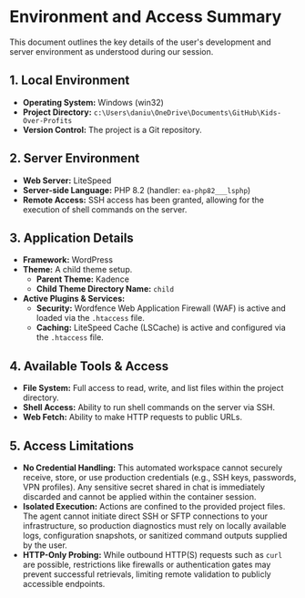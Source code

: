 # Environment and Access Summary

This document outlines the key details of the user's development and server environment as understood during our session.

## 1. Local Environment

*   **Operating System:** Windows (win32)
*   **Project Directory:** `c:\Users\daniu\OneDrive\Documents\GitHub\Kids-Over-Profits`
*   **Version Control:** The project is a Git repository.

## 2. Server Environment

*   **Web Server:** LiteSpeed
*   **Server-side Language:** PHP 8.2 (handler: `ea-php82___lsphp`)
*   **Remote Access:** SSH access has been granted, allowing for the execution of shell commands on the server.

## 3. Application Details

*   **Framework:** WordPress
*   **Theme:** A child theme setup.
    *   **Parent Theme:** Kadence
    *   **Child Theme Directory Name:** `child`
*   **Active Plugins & Services:**
    *   **Security:** Wordfence Web Application Firewall (WAF) is active and loaded via the `.htaccess` file.
    *   **Caching:** LiteSpeed Cache (LSCache) is active and configured via the `.htaccess` file.

## 4. Available Tools & Access

*   **File System:** Full access to read, write, and list files within the project directory.
*   **Shell Access:** Ability to run shell commands on the server via SSH.
*   **Web Fetch:** Ability to make HTTP requests to public URLs.

## 5. Access Limitations

*   **No Credential Handling:** This automated workspace cannot securely receive, store, or use production credentials (e.g., SSH keys, passwords, VPN profiles). Any sensitive secret shared in chat is immediately discarded and cannot be applied within the container session.
*   **Isolated Execution:** Actions are confined to the provided project files. The agent cannot initiate direct SSH or SFTP connections to your infrastructure, so production diagnostics must rely on locally available logs, configuration snapshots, or sanitized command outputs supplied by the user.
*   **HTTP-Only Probing:** While outbound HTTP(S) requests such as `curl` are possible, restrictions like firewalls or authentication gates may prevent successful retrievals, limiting remote validation to publicly accessible endpoints.
